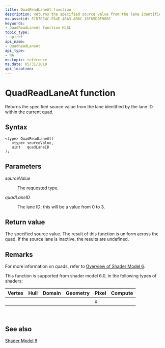 ```yaml
---
title: QuadReadLaneAt function
description: Returns the specified source value from the lane identified by the lane ID within the current quad.
ms.assetid: 5CD7EE4C-E64E-46A3-ABDC-1BF65D0F96BE
keywords:
- QuadReadLaneAt function HLSL
topic_type:
- apiref
api_name:
- QuadReadLaneAt
api_type:
- NA
ms.topic: reference
ms.date: 05/31/2018
api_location: 
---
```


# QuadReadLaneAt function

Returns the specified source value from the lane identified by the lane ID within the current quad.

## Syntax


``` syntax
<type> QuadReadLaneAt(
   <type> sourceValue,
   uint   quadLaneID  
);
```



## Parameters

<dl> <dt>

*sourceValue* 
</dt> <dd>

The requested type.

</dd> <dt>

*quadLaneID* 
</dt> <dd>

The lane ID; this will be a value from 0 to 3.

</dd> </dl>

## Return value

The specified source value. The result of this function is uniform across the quad. If the source lane is inactive, the results are undefined.

## Remarks

For more information on quads, refer to [Overview of Shader Model 6](hlsl-shader-model-6-0-features-for-direct3d-12.md).

This function is supported from shader model 6.0, in the following types of shaders:



| Vertex | Hull | Domain | Geometry | Pixel | Compute |
|--------|------|--------|----------|-------|---------|
|        |      |        |          | x     |         |



 

## See also

<dl> <dt>

[Shader Model 6](shader-model-6-0.md)
</dt> </dl>

 

 




